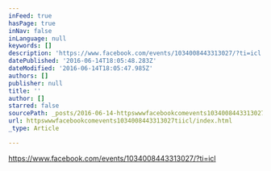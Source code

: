 ```yaml
---
inFeed: true
hasPage: true
inNav: false
inLanguage: null
keywords: []
description: 'https://www.facebook.com/events/1034008443313027/?ti=icl'
datePublished: '2016-06-14T18:05:48.283Z'
dateModified: '2016-06-14T18:05:47.985Z'
authors: []
publisher: null
title: ''
author: []
starred: false
sourcePath: _posts/2016-06-14-httpswwwfacebookcomevents1034008443313027tiicl.md
url: httpswwwfacebookcomevents1034008443313027tiicl/index.html
_type: Article

---
```

https://www.facebook.com/events/1034008443313027/?ti=icl